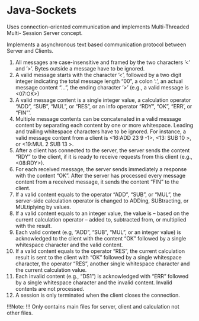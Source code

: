 # Java-Sockets

Uses connection-oriented communication and implements Multi-Threaded Multi-
Session Server concept.

Implements a asynchronous text based communication protocol between Server and Clients.

1. All messages are case-insensitive and framed by the two characters ’<’ and ’>’.
Bytes outside a message have to be ignored.
2. A valid message starts with the character ’<’, followed by a two digit integer indicating
the total message length “00”, a colon ’:’, an actual message content “...”, the
ending character ’>’ (e.g., a valid message is <07:OK>)
3. A valid message content is a single integer value, a calculation operator “ADD”,
“SUB”, “MUL”, or “RES”, or an info operator “RDY”, “OK”, “ERR’, or “FIN”’.
4. Multiple message contents can be concatenated in a valid message content by separating
each content by one or more whitespace. Leading and trailing whitespace
characters have to be ignored. For instance, a valid message content from a client
is <16:ADD 23 9 -1>, <13: SUB 10 >, or <19:MUL 2 SUB 13 >.
5. After a client has connected to the server, the server sends the content “RDY” to
the client, if it is ready to receive requests from this client (e.g., <08:RDY>).
6. For each received message, the server sends immediately a response with the content
“OK”. After the server has processed every message content from a received message,
it sends the content “FIN” to the client.
7. If a valid content equals to the operator “ADD”, “SUB”, or “MUL”, the server-side
calculation operator is changed to ADDing, SUBtracting, or MULtiplying by values.
8. If a valid content equals to an integer value, the value is – based on the current
calculation operator – added to, subtracted from, or multiplied with the result.
9. Each valid content (e.g, “ADD”, “SUB”, “MUL”, or an integer value) is acknowledged
to the client with the content “OK” followed by a single whitespace character
and the valid content.
10. If a valid content equals to the operator “RES”, the current calculation result is
sent to the client with “OK” followed by a single whitespace character, the operator
“RES”, another single whitespace character and the current calculation value.
11. Each invalid content (e.g., “DS1”) is acknowledged with “ERR” followed by a single
whitespace character and the invalid content. Invalid contents are not processed.
12. A session is only terminated when the client closes the connection.

!!!Note: !!!
Only contains main files for server, client and calculation not other files.
